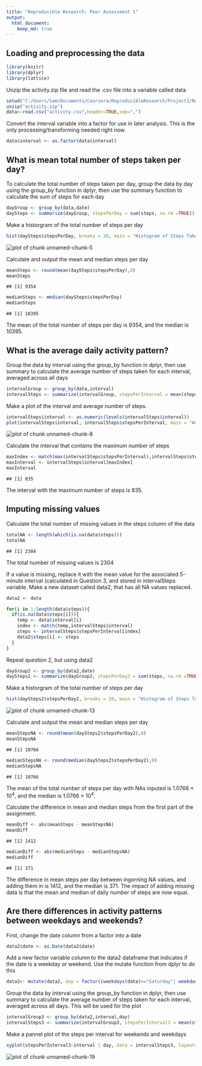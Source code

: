 ```yaml
---
title: "Reproducible Research: Peer Assessment 1"
output: 
  html_document:
    keep_md: true
---
```



## Loading and preprocessing the data


```r
library(knitr)
library(dplyr)
library(lattice)
```


Unzip the activity.zip file and read the .csv file into a variable called data


```r
setwd("C:/Users/Sam/Documents/Coursera/ReproducibleResearch/Project1/RepData_PeerAssessment1")
unzip("activity.zip")
data<-read.csv("activity.csv",header=TRUE,sep=",")
```

Convert the interval variable into a factor for use in later analysis.  This is the only processing/transforming needed right now.


```r
data$interval <- as.factor(data$interval)
```

## What is mean total number of steps taken per day?

To calculate the total number of steps taken per day, group the data by day using 
the group_by function in dplyr, then use the summary function to calculate the sum 
of steps for each day


```r
dayGroup <- group_by(data,date)
daySteps <- summarize(dayGroup, stepsPerDay = sum(steps, na.rm =TRUE))
```

Make a historgram of the total number of steps per day

```r
hist(daySteps$stepsPerDay, breaks = 20, main = "Histogram of Steps Taken per Day", xlab = "Steps Per Day")
```

![plot of chunk unnamed-chunk-5](figure/unnamed-chunk-5-1.png) 

Calculate and output the mean and median steps per day

```r
meanSteps <- round(mean(daySteps$stepsPerDay),0)
meanSteps
```

```
## [1] 9354
```

```r
medianSteps <- median(daySteps$stepsPerDay)
medianSteps
```

```
## [1] 10395
```

The mean of the total number of steps per day is 9354, and the median is 10395.

## What is the average daily activity pattern?

Group the data by interval using the group_by function in dplyr, then use summary to calculate the 
average number of steps taken for each interval, averaged across all days


```r
intervalGroup <- group_by(data,interval)
intervalSteps <- summarize(intervalGroup, stepsPerInterval = mean(steps, na.rm=TRUE))
```

Make a plot of the interval and average number of steps.  


```r
intervalSteps$interval <- as.numeric(levels(intervalSteps$interval))
plot(intervalSteps$interval, intervalSteps$stepsPerInterval, main = "Average Number of Steps per Interval",xlab="Inverval", ylab="Average Steps",type="l")
```

![plot of chunk unnamed-chunk-8](figure/unnamed-chunk-8-1.png) 

Calculate the interval that contains the maximum number of steps

```r
maxIndex <- match(max(intervalSteps$stepsPerInterval),intervalSteps$stepsPerInterval)
maxInterval <- intervalSteps$interval[maxIndex]
maxInterval
```

```
## [1] 835
```

The interval with the maximum number of steps is 835.

## Imputing missing values

Calculate the total number of missing values in the steps column of the data

```r
totalNA <- length(which(is.na(data$steps)))
totalNA
```

```
## [1] 2304
```
The total number of missing values is 2304

If a value is missing, replace it with the mean value for the associated 5-minute interval (calculated in Question 3, and stored in intervalSteps variable.
Make a new dataset called data2, that has all NA values replaced.


```r
data2 <- data

for(i in 1:length(data$steps)){
  if(is.na(data$steps[i])){
    temp <- data$interval[i]
    index <- match(temp,intervalSteps$interval)
    steps <- intervalSteps$stepsPerInterval[index]
    data2$steps[i] <- steps
  }
}
```

Repeat question 2, but using data2



```r
dayGroup2 <- group_by(data2,date)
daySteps2 <- summarize(dayGroup2, stepsPerDay2 = sum(steps, na.rm =TRUE))
```

Make a historgram of the total number of steps per day

```r
hist(daySteps2$stepsPerDay2, breaks = 20, main = "Histogram of Steps Taken per Day", xlab = "Steps Per Day")
```

![plot of chunk unnamed-chunk-13](figure/unnamed-chunk-13-1.png) 

Calculate and output the mean and median steps per day

```r
meanStepsNA <- round(mean(daySteps2$stepsPerDay2),0)
meanStepsNA
```

```
## [1] 10766
```

```r
medianStepsNA <- round(median(daySteps2$stepsPerDay2),0)
medianStepsNA
```

```
## [1] 10766
```

The mean of the total number of steps per day with NAs inputed is 1.0766 &times; 10<sup>4</sup>, and the median is 1.0766 &times; 10<sup>4</sup>.

Calculate the difference in mean and median steps from the first part of the assignment.


```r
meanDiff <- abs(meanSteps - meanStepsNA)
meanDiff
```

```
## [1] 1412
```

```r
medianDiff <- abs(medianSteps - medianStepsNA)
medianDiff
```

```
## [1] 371
```

The difference in mean steps per day between ingorning NA values, and adding them in is 1412, and the median is 371. The impact of adding missing data is that the mean and median of daily number of steps are now equal. 

## Are there differences in activity patterns between weekdays and weekends?

First, change the date column from a factor into a date

```r
data2$date <- as.Date(data2$date)
```

Add a new factor variable column to the data2 dataframe that indicates if the date is a weekday or weekend.  Use the mutate function from dplyr to do this


```r
data2<- mutate(data2, day = factor((weekdays(date)=="Saturday"| weekdays(date)=="Sunday"), labels = c("weekdays","weekend")))
```

Group the data by interval using the group_by function in dplyr, then use summary to calculate the 
average number of steps taken for each interval, averaged across all days.  This will be used for the plot


```r
intervalGroup3 <- group_by(data2,interval,day)
intervalSteps3 <- summarize(intervalGroup3, stepsPerInterval3 = mean(steps, na.rm=TRUE))
```

Make a pannel plot of the steps per interval for weekends and weekdays

```r
xyplot(stepsPerInterval3~interval | day, data = intervalSteps3, layout=c(1,2),ylab="Number of steps",type="l")
```

![plot of chunk unnamed-chunk-19](figure/unnamed-chunk-19-1.png) 
